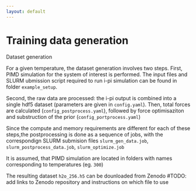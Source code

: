 ```yaml
---
layout: default
---
```


# Training data generation

 Dataset generation

For a given temperature, the dataset generation involves two steps.
First, PIMD simulation for the system of interest is performed. 
The input files and SLURM ubmission script required to run i-pi simulation can be found in folder `example_setup`.

Second, the raw data are processed:  the i-pi output is combined into a single hdf5 dataset (parameters are  given in `config.yaml`). Then, total forces are calculated (`config_postprocess.yaml`), followed by force optimisaziton and substruction of the prior (`config_portprocess.yaml`)

Since the compute and  memory requirements are different for each of these steps,the postprocessing is done as a sequence of jobs, with the correspondign SLURM submision files `slurm_gen_data.job`, `slurm_postprocess_data.job`, `slurm_optimize.job`

It is assumed, that PIMD simulation are located in folders with names corresponding to temperatures (eg. `300`)


The resulting dataset `h2o_256.h5` can be dounloaded from Zenodo
#TODO: add links to Zenodo repository and instructions on which file to use 